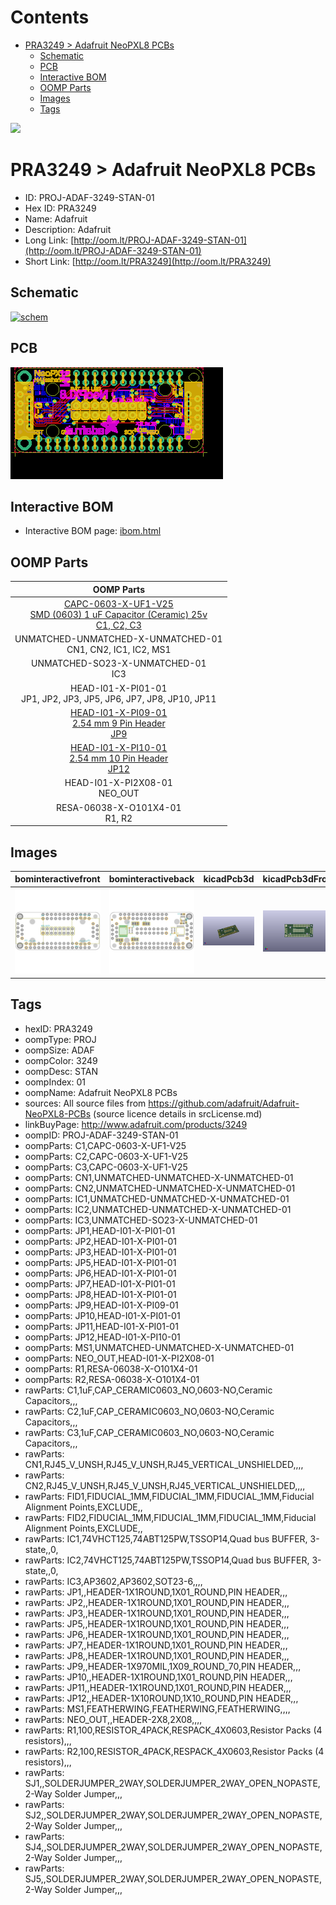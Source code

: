 



Contents
========

* [PRA3249 > Adafruit NeoPXL8 PCBs](#pra3249--adafruit-neopxl8-pcbs)
	* [Schematic](#schematic)
	* [PCB](#pcb)
	* [Interactive BOM](#interactive-bom)
	* [OOMP Parts](#oomp-parts)
	* [Images](#images)
	* [Tags](#tags)
  
![][im]
# PRA3249 > Adafruit NeoPXL8 PCBs

- ID: PROJ-ADAF-3249-STAN-01
- Hex ID: PRA3249
- Name: Adafruit
- Description: Adafruit
- Long Link: [http://oom.lt/PROJ-ADAF-3249-STAN-01](http://oom.lt/PROJ-ADAF-3249-STAN-01)
- Short Link: [http://oom.lt/PRA3249](http://oom.lt/PRA3249)

## Schematic
  
[![schem](eagleSchemImage.png)](eagleSchemImage.png)
## PCB
  
[![pcb](eagleImage.png)](eagleImage.png)
## Interactive BOM

- Interactive BOM page: [ibom.html](https://htmlpreview.github.io/?https://github.com/oomlout/oomlout_OOMP_projects/blob/main/PROJ-ADAF-3249-STAN-01/kicad/bom/ibom.html)

## OOMP Parts
  

|OOMP Parts|
| :---: |
|[CAPC-0603-X-UF1-V25<br> SMD (0603) 1 uF Capacitor (Ceramic) 25v<br> C1, C2, C3](https://github.com/oomlout/oomlout_OOMP_parts/tree/main/CAPC-0603-X-UF1-V25/)|
|UNMATCHED-UNMATCHED-X-UNMATCHED-01<BR>CN1, CN2, IC1, IC2, MS1|
|UNMATCHED-SO23-X-UNMATCHED-01<BR>IC3|
|HEAD-I01-X-PI01-01<BR>JP1, JP2, JP3, JP5, JP6, JP7, JP8, JP10, JP11|
|[HEAD-I01-X-PI09-01<br> 2.54 mm 9 Pin Header<br> JP9](https://github.com/oomlout/oomlout_OOMP_parts/tree/main/HEAD-I01-X-PI09-01/)|
|[HEAD-I01-X-PI10-01<br> 2.54 mm 10 Pin Header<br> JP12](https://github.com/oomlout/oomlout_OOMP_parts/tree/main/HEAD-I01-X-PI10-01/)|
|HEAD-I01-X-PI2X08-01<BR>NEO_OUT|
|RESA-06038-X-O101X4-01<BR>R1, R2|

## Images
  
  

|bominteractivefront|bominteractiveback|kicadPcb3d|kicadPcb3dFront|kicadPcb3dBack|eagleImage|eagleSchemImage|pcbdraw|pcbdrawback|
| :---: | :---: | :---: | :---: | :---: | :---: | :---: | :---: | :---: |
|[![bominteractivefront](bomFront_140.png)](bomFront.png)|[![bominteractiveback](bomBack_140.png)](bomBack.png)|[![kicadPcb3d](kicadPcb3d_140.png)](kicadPcb3d.png)|[![kicadPcb3dFront](kicadPcb3dFront_140.png)](kicadPcb3dFront.png)|[![kicadPcb3dBack](kicadPcb3dBack_140.png)](kicadPcb3dBack.png)|[![eagleImage](eagleImage_140.png)](eagleImage.png)|[![eagleSchemImage](eagleSchemImage_140.png)](eagleSchemImage.png)|[![pcbdraw](pcbdraw_140.png)](pcbdraw.png)|[![pcbdrawback](pcbdrawBack_140.png)](pcbdrawBack.png)|

## Tags

- hexID: PRA3249
- oompType: PROJ
- oompSize: ADAF
- oompColor: 3249
- oompDesc: STAN
- oompIndex: 01
- oompName: Adafruit NeoPXL8 PCBs
- sources: All source files from https://github.com/adafruit/Adafruit-NeoPXL8-PCBs (source licence details in srcLicense.md)
- linkBuyPage: http://www.adafruit.com/products/3249
- oompID: PROJ-ADAF-3249-STAN-01
- oompParts: C1,CAPC-0603-X-UF1-V25
- oompParts: C2,CAPC-0603-X-UF1-V25
- oompParts: C3,CAPC-0603-X-UF1-V25
- oompParts: CN1,UNMATCHED-UNMATCHED-X-UNMATCHED-01
- oompParts: CN2,UNMATCHED-UNMATCHED-X-UNMATCHED-01
- oompParts: IC1,UNMATCHED-UNMATCHED-X-UNMATCHED-01
- oompParts: IC2,UNMATCHED-UNMATCHED-X-UNMATCHED-01
- oompParts: IC3,UNMATCHED-SO23-X-UNMATCHED-01
- oompParts: JP1,HEAD-I01-X-PI01-01
- oompParts: JP2,HEAD-I01-X-PI01-01
- oompParts: JP3,HEAD-I01-X-PI01-01
- oompParts: JP5,HEAD-I01-X-PI01-01
- oompParts: JP6,HEAD-I01-X-PI01-01
- oompParts: JP7,HEAD-I01-X-PI01-01
- oompParts: JP8,HEAD-I01-X-PI01-01
- oompParts: JP9,HEAD-I01-X-PI09-01
- oompParts: JP10,HEAD-I01-X-PI01-01
- oompParts: JP11,HEAD-I01-X-PI01-01
- oompParts: JP12,HEAD-I01-X-PI10-01
- oompParts: MS1,UNMATCHED-UNMATCHED-X-UNMATCHED-01
- oompParts: NEO_OUT,HEAD-I01-X-PI2X08-01
- oompParts: R1,RESA-06038-X-O101X4-01
- oompParts: R2,RESA-06038-X-O101X4-01
- rawParts: C1,1uF,CAP_CERAMIC0603_NO,0603-NO,Ceramic Capacitors,,,
- rawParts: C2,1uF,CAP_CERAMIC0603_NO,0603-NO,Ceramic Capacitors,,,
- rawParts: C3,1uF,CAP_CERAMIC0603_NO,0603-NO,Ceramic Capacitors,,,
- rawParts: CN1,RJ45_V_UNSH,RJ45_V_UNSH,RJ45_VERTICAL_UNSHIELDED,,,,
- rawParts: CN2,RJ45_V_UNSH,RJ45_V_UNSH,RJ45_VERTICAL_UNSHIELDED,,,,
- rawParts: FID1,FIDUCIAL_1MM,FIDUCIAL_1MM,FIDUCIAL_1MM,Fiducial Alignment Points,EXCLUDE,,
- rawParts: FID2,FIDUCIAL_1MM,FIDUCIAL_1MM,FIDUCIAL_1MM,Fiducial Alignment Points,EXCLUDE,,
- rawParts: IC1,74VHCT125,74ABT125PW,TSSOP14,Quad bus BUFFER, 3-state,,0,
- rawParts: IC2,74VHCT125,74ABT125PW,TSSOP14,Quad bus BUFFER, 3-state,,0,
- rawParts: IC3,AP3602,AP3602,SOT23-6,,,,
- rawParts: JP1,,HEADER-1X1ROUND,1X01_ROUND,PIN HEADER,,,
- rawParts: JP2,,HEADER-1X1ROUND,1X01_ROUND,PIN HEADER,,,
- rawParts: JP3,,HEADER-1X1ROUND,1X01_ROUND,PIN HEADER,,,
- rawParts: JP5,,HEADER-1X1ROUND,1X01_ROUND,PIN HEADER,,,
- rawParts: JP6,,HEADER-1X1ROUND,1X01_ROUND,PIN HEADER,,,
- rawParts: JP7,,HEADER-1X1ROUND,1X01_ROUND,PIN HEADER,,,
- rawParts: JP8,,HEADER-1X1ROUND,1X01_ROUND,PIN HEADER,,,
- rawParts: JP9,,HEADER-1X970MIL,1X09_ROUND_70,PIN HEADER,,,
- rawParts: JP10,,HEADER-1X1ROUND,1X01_ROUND,PIN HEADER,,,
- rawParts: JP11,,HEADER-1X1ROUND,1X01_ROUND,PIN HEADER,,,
- rawParts: JP12,,HEADER-1X10ROUND,1X10_ROUND,PIN HEADER,,,
- rawParts: MS1,FEATHERWING,FEATHERWING,FEATHERWING,,,,
- rawParts: NEO_OUT,,HEADER-2X8,2X08,,,,
- rawParts: R1,100,RESISTOR_4PACK,RESPACK_4X0603,Resistor Packs (4 resistors),,,
- rawParts: R2,100,RESISTOR_4PACK,RESPACK_4X0603,Resistor Packs (4 resistors),,,
- rawParts: SJ1,,SOLDERJUMPER_2WAY,SOLDERJUMPER_2WAY_OPEN_NOPASTE,2-Way Solder Jumper,,,
- rawParts: SJ2,,SOLDERJUMPER_2WAY,SOLDERJUMPER_2WAY_OPEN_NOPASTE,2-Way Solder Jumper,,,
- rawParts: SJ4,,SOLDERJUMPER_2WAY,SOLDERJUMPER_2WAY_OPEN_NOPASTE,2-Way Solder Jumper,,,
- rawParts: SJ5,,SOLDERJUMPER_2WAY,SOLDERJUMPER_2WAY_OPEN_NOPASTE,2-Way Solder Jumper,,,



[im]: kicadPcb3d_450.png
